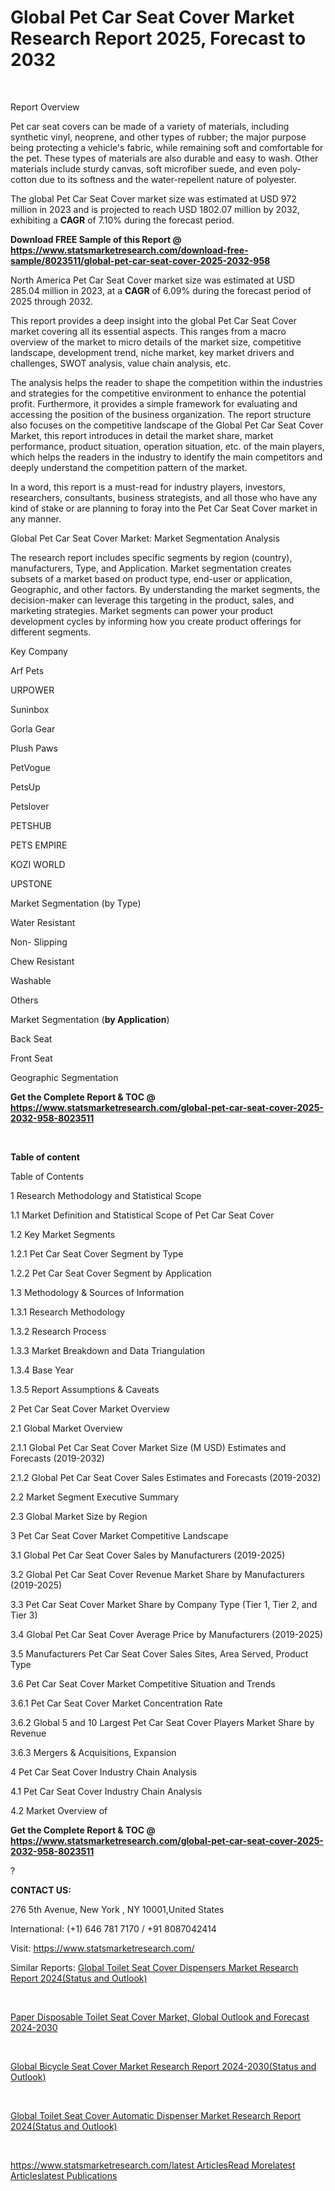 <h1>Global Pet Car Seat Cover Market Research Report 2025, Forecast to 2032</h1><br/><p>Report Overview</p>
 
 
 
 <p>Pet car seat covers can be made of a variety of materials, including synthetic vinyl, neoprene, and other types of rubber; the major purpose being protecting a vehicle&#39;s fabric, while remaining soft and comfortable for the pet. These types of materials are also durable and easy to wash. Other materials include sturdy canvas, soft microfiber suede, and even poly-cotton due to its softness and the water-repellent nature of polyester.</p>
 
 
 
 <p>The global Pet Car Seat Cover market size was estimated at USD 972 million in 2023 and is projected to reach USD 1802.07 million by 2032, exhibiting a <strong>CAGR</strong> of 7.10% during the forecast period.</p>
 
 
 
 <p><strong>Download FREE Sample of this Report @ <a href="https://www.statsmarketresearch.com/download-free-sample/8023511/global-pet-car-seat-cover-2025-2032-958">https://www.statsmarketresearch.com/download-free-sample/8023511/global-pet-car-seat-cover-2025-2032-958</a></strong></p>
 
 
 
 <p>North America Pet Car Seat Cover market size was estimated at USD 285.04 million in 2023, at a <strong>CAGR</strong> of 6.09% during the forecast period of 2025 through 2032.</p>
 
 
 
 <p>This report provides a deep insight into the global Pet Car Seat Cover market covering all its essential aspects. This ranges from a macro overview of the market to micro details of the market size, competitive landscape, development trend, niche market, key market drivers and challenges, SWOT analysis, value chain analysis, etc.</p>
 
 
 
 <p>The analysis helps the reader to shape the competition within the industries and strategies for the competitive environment to enhance the potential profit. Furthermore, it provides a simple framework for evaluating and accessing the position of the business organization. The report structure also focuses on the competitive landscape of the Global Pet Car Seat Cover Market, this report introduces in detail the market share, market performance, product situation, operation situation, etc. of the main players, which helps the readers in the industry to identify the main competitors and deeply understand the competition pattern of the market.</p>
 
 
 
 <p>In a word, this report is a must-read for industry players, investors, researchers, consultants, business strategists, and all those who have any kind of stake or are planning to foray into the Pet Car Seat Cover market in any manner.</p>
 
 
 
 <p>Global Pet Car Seat Cover Market: Market Segmentation Analysis</p>
 
 
 
 <p>The research report includes specific segments by region (country), manufacturers, Type, and Application. Market segmentation creates subsets of a market based on product type, end-user or application, Geographic, and other factors. By understanding the market segments, the decision-maker can leverage this targeting in the product, sales, and marketing strategies. Market segments can power your product development cycles by informing how you create product offerings for different segments.</p>
 
 
 
 <p>Key Company</p>
 
 
 
 <p>Arf Pets</p>
 
 
 
 <p>URPOWER</p>
 
 
 
 <p>Suninbox</p>
 
 
 
 <p>Gorla Gear</p>
 
 
 
 <p>Plush Paws</p>
 
 
 
 <p>PetVogue</p>
 
 
 
 <p>PetsUp</p>
 
 
 
 <p>Petslover</p>
 
 
 
 <p>PETSHUB</p>
 
 
 
 <p>PETS EMPIRE</p>
 
 
 
 <p>KOZI WORLD</p>
 
 
 
 <p>UPSTONE</p>
 
 
 
 <p>Market Segmentation (by Type)</p>
 
 
 
 <p>Water Resistant</p>
 
 
 
 <p>Non- Slipping</p>
 
 
 
 <p>Chew Resistant</p>
 
 
 
 <p>Washable</p>
 
 
 
 <p>Others</p>
 
 
 
 <p>Market Segmentation (<strong>by Application</strong>)</p>
 
 
 
 <p>Back Seat</p>
 
 
 
 <p>Front Seat</p>
 
 
 
 <p>Geographic Segmentation</p>
 
 
 
 <div><b>Get the Complete Report & TOC @ <a href="https://www.statsmarketresearch.com/global-pet-car-seat-cover-2025-2032-958-8023511">https://www.statsmarketresearch.com/global-pet-car-seat-cover-2025-2032-958-8023511</a></b></div>
 
 
 
 <p><br />
 
 <b>Table of content</b></p>
 
 
 
 <p>Table of Contents<br />
 
 1 Research Methodology and Statistical Scope<br />
 
 1.1 Market Definition and Statistical Scope of Pet Car Seat Cover<br />
 
 1.2 Key Market Segments<br />
 
 1.2.1 Pet Car Seat Cover Segment by Type<br />
 
 1.2.2 Pet Car Seat Cover Segment by Application<br />
 
 1.3 Methodology & Sources of Information<br />
 
 1.3.1 Research Methodology<br />
 
 1.3.2 Research Process<br />
 
 1.3.3 Market Breakdown and Data Triangulation<br />
 
 1.3.4 Base Year<br />
 
 1.3.5 Report Assumptions & Caveats<br />
 
 2 Pet Car Seat Cover Market Overview<br />
 
 2.1 Global Market Overview<br />
 
 2.1.1 Global Pet Car Seat Cover Market Size (M USD) Estimates and Forecasts (2019-2032)<br />
 
 2.1.2 Global Pet Car Seat Cover Sales Estimates and Forecasts (2019-2032)<br />
 
 2.2 Market Segment Executive Summary<br />
 
 2.3 Global Market Size by Region<br />
 
 3 Pet Car Seat Cover Market Competitive Landscape<br />
 
 3.1 Global Pet Car Seat Cover Sales by Manufacturers (2019-2025)<br />
 
 3.2 Global Pet Car Seat Cover Revenue Market Share by Manufacturers (2019-2025)<br />
 
 3.3 Pet Car Seat Cover Market Share by Company Type (Tier 1, Tier 2, and Tier 3)<br />
 
 3.4 Global Pet Car Seat Cover Average Price by Manufacturers (2019-2025)<br />
 
 3.5 Manufacturers Pet Car Seat Cover Sales Sites, Area Served, Product Type<br />
 
 3.6 Pet Car Seat Cover Market Competitive Situation and Trends<br />
 
 3.6.1 Pet Car Seat Cover Market Concentration Rate<br />
 
 3.6.2 Global 5 and 10 Largest Pet Car Seat Cover Players Market Share by Revenue<br />
 
 3.6.3 Mergers & Acquisitions, Expansion<br />
 
 4 Pet Car Seat Cover Industry Chain Analysis<br />
 
 4.1 Pet Car Seat Cover Industry Chain Analysis<br />
 
 4.2 Market Overview of</p>
 
 
 
 <div><b>Get the Complete Report & TOC @ <a href="https://www.statsmarketresearch.com/global-pet-car-seat-cover-2025-2032-958-8023511">https://www.statsmarketresearch.com/global-pet-car-seat-cover-2025-2032-958-8023511</a></b></div>
 
 
 
 <p>? </p>
 
 
 
 <p><b>CONTACT US:</b><br />
 
 276 5th Avenue, New York , NY 10001,United States<br />
 
 International: (+1) 646 781 7170 / +91 8087042414<br />
 
 Visit: <a href="https://www.statsmarketresearch.com/">https://www.statsmarketresearch.com/</a><br />
 
 Similar Reports: <a href="https://www.statsmarketresearch.com/global-pet-car-seat-cover-2025-2032-958-8023511">Global Toilet Seat Cover Dispensers Market Research Report 2024(Status and Outlook)</a><br />
 
 <br />
 
 <a href="https://www.statsmarketresearch.com/global-pet-car-seat-cover-2025-2032-958-8023511">Paper Disposable Toilet Seat Cover Market, Global Outlook and Forecast 2024-2030</a><br />
 
 <br />
 
 <a href="https://www.statsmarketresearch.com/global-pet-car-seat-cover-2025-2032-958-8023511">Global Bicycle Seat Cover Market Research Report 2024-2030(Status and Outlook)</a><br />
 
 <br />
 
 <a href="https://www.statsmarketresearch.com/global-pet-car-seat-cover-2025-2032-958-8023511">Global Toilet Seat Cover Automatic Dispenser Market Research Report 2024(Status and Outlook)</a><br />
 
 <br />
 
 <a href="https://gyeongbokgung.com">https://www.statsmarketresearch.com/</a><a href="https://hallyeomaritime.com">latest Articles</a><a href="https://jingwansa.com">Read More</a><a href="https://nguoiviet.jp/">latest Articles</a><a href="https://www.intelmarketresearch.com/">latest Publications</a></p>